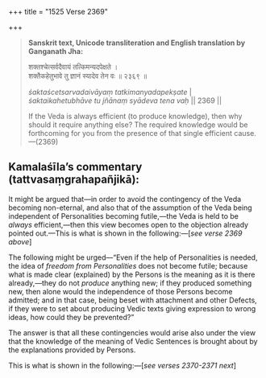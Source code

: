 +++
title = "1525 Verse 2369"

+++
> **Sanskrit text, Unicode transliteration and English translation by Ganganath Jha:** 
>
> शक्तश्चेत्सर्वदैवायं तत्किमन्यदपेक्षते ।  
> शक्तैकहेतुभावे तु ज्ञानं स्यादेव तेन वः ॥ २३६९ ॥ 
>
> *śaktaścetsarvadaivāyaṃ tatkimanyadapekṣate* \|  
> *śaktaikahetubhāve tu jñānaṃ syādeva tena vaḥ* \|\| 2369 \|\| 
>
> If the Veda is always efficient (to produce knowledge), then why should it require anything else? The required knowledge would be forthcoming for you from the presence of that single efficient cause.—(2369)



## Kamalaśīla’s commentary (tattvasaṃgrahapañjikā):

It might be argued that—in order to avoid the contingency of the Veda becoming non-eternal, and also that of the assumption of the Veda being independent of Personalities becoming futile,—the Veda is held to be *always* efficient,—then this view becomes open to the objection already pointed out.—This is what is shown in the following:—[*see verse 2369 above*]

The following might be urged—“Even if the help of Personalities is needed, the idea of *freedom from Personalities* does not become futile; because what is made clear (explained) by the Persons is the meaning as it is there already,—they do not *produce* anything new; if they produced something new, then alone would the independence of those Persons become admitted; and in that case, being beset with attachment and other Defects, if they were to set about producing Vedic texts giving expression to wrong ideas, how could they be prevented?”

The answer is that all these contingencies would arise also under the view that the knowledge of the meaning of Vedic Sentences is brought about by the explanations provided by Persons.

This is what is shown in the following:—[*see verses 2370-2371 next*]


